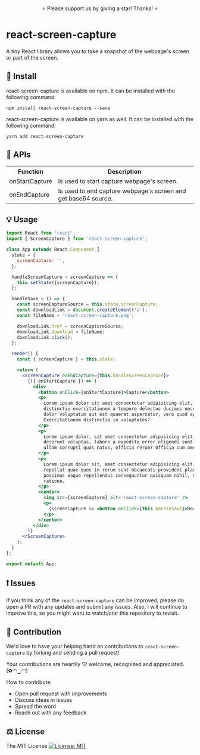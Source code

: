 <p align="center">
  ⭐️ Please support us by giving a star! Thanks! ⭐️
</p>

# react-screen-capture

A tiny React library allows you to take a snapshot of the webpage's screen or part of the screen.

## 🔧 Install

react-screen-capture is available on npm. It can be installed with the following command:

```
npm install react-screen-capture --save
```

react-screen-capture is available on yarn as well. It can be installed with the following command:

```
yarn add react-screen-capture
```

## 🔰 APIs

<table>
  <tr>
    <th>Function</th>
    <th>Description</th>
  </tr>
  <tr>
    <td>onStartCapture</td>
    <td>Is used to start capture webpage's screen.</td>
  </tr>
  <tr>
    <td>onEndCapture</td>
    <td>Is used to end capture webpage's screen and get base64 source.</td>
  </tr>
</table>

## 💡 Usage

```jsx
import React from 'react';
import { ScreenCapture } from 'react-screen-capture';

class App extends React.Component {
  state = {
    screenCapture: '',
  };

  handleScreenCapture = screenCapture => {
    this.setState({screenCapture});
  };

  handleSave = () => {
    const screenCaptureSource = this.state.screenCapture;
    const downloadLink = document.createElement('a');
    const fileName = 'react-screen-capture.png';

    downloadLink.href = screenCaptureSource;
    downloadLink.download = fileName;
    downloadLink.click();
  };

  render() {
    const { screenCapture } = this.state;

    return (
      <ScreenCapture onEndCapture={this.handleScreenCapture}>
        {({ onStartCapture }) => (
          <div>
            <button onClick={onStartCapture}>Capture</button>
            <p>
              Lorem ipsum dolor sit amet consectetur adipisicing elit. Quibusdam
              distinctio exercitationem a tempore delectus ducimus necessitatibus
              dolor voluptatum aut est quaerat aspernatur, vero quod aperiam odio.
              Exercitationem distinctio in voluptates?
            </p>
            <p>
              Lorem ipsum dolor, sit amet consectetur adipisicing elit. Ut molestiae
              deserunt voluptas, labore a expedita error eligendi sunt fugit, nesciunt
              ullam corrupti quas natus, officia rerum? Officia cum amet quidem.
            </p>
            <p>
              Lorem ipsum dolor sit, amet consectetur adipisicing elit. Quaerat, iusto
              repellat quae quos in rerum sunt obcaecati provident placeat hic saepe
              possimus eaque repellendus consequuntur quisquam nihil, sit ullam
              ratione.
            </p>
            <center>
              <img src={screenCapture} alt='react-screen-capture' />
              <p>
                {screenCapture && <button onClick={this.handleSave}>Download</button>}
              </p>
            </center>
          </div>
        )}
      </ScreenCapture>
    );
  }
};

export default App;
```

## ❗ Issues

If you think any of the `react-screen-capture` can be improved, please do open a PR with any updates and submit any issues. Also, I will continue to improve this, so you might want to watch/star this repository to revisit.

## 🌟 Contribution

We'd love to have your helping hand on contributions to `react-screen-capture` by forking and sending a pull request!

Your contributions are heartily ♡ welcome, recognized and appreciated. (✿◠‿◠)

How to contribute:

- Open pull request with improvements
- Discuss ideas in issues
- Spread the word
- Reach out with any feedback

## ⚖️ License

The MIT License [![License: MIT](https://img.shields.io/badge/License-MIT-yellow.svg)](https://opensource.org/licenses/MIT)
